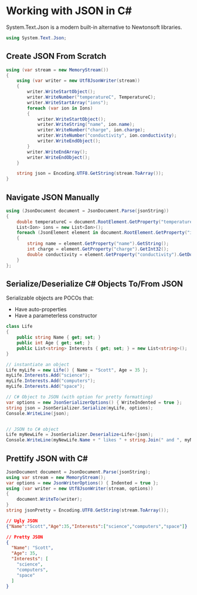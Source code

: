 # Working with JSON in C#

System.Text.Json is a modern built-in alternative to Newtonsoft libraries.

```cs
using System.Text.Json;
```

## Create JSON From Scratch

```cs
using (var stream = new MemoryStream())
{
    using (var writer = new Utf8JsonWriter(stream))
    {
        writer.WriteStartObject();
        writer.WriteNumber("temperatureC", TemperatureC);
        writer.WriteStartArray("ions");
        foreach (var ion in Ions)
        {
            writer.WriteStartObject();
            writer.WriteString("name", ion.name);
            writer.WriteNumber("charge", ion.charge);
            writer.WriteNumber("conductivity", ion.conductivity);
            writer.WriteEndObject();
        }
        writer.WriteEndArray();
        writer.WriteEndObject();
    }

    string json = Encoding.UTF8.GetString(stream.ToArray());
}
```

## Navigate JSON Manually

```cs
using (JsonDocument document = JsonDocument.Parse(jsonString))
{
    double temperatureC = document.RootElement.GetProperty("temperatureC").GetDouble();
    List<Ion> ions = new List<Ion>();
    foreach (JsonElement element in document.RootElement.GetProperty("ions").EnumerateArray())
    {
        string name = element.GetProperty("name").GetString();
        int charge = element.GetProperty("charge").GetInt32();
        double conductivity = element.GetProperty("conductivity").GetDouble();
    }
};
```

## Serialize/Deserialize C# Objects To/From JSON

Serializable objects are POCOs that:
* Have auto-properties
* Have a parameterless constructor

```cs
class Life
{
    public string Name { get; set; }
    public int Age { get; set; }
    public List<string> Interests { get; set; } = new List<string>();
}
```

```cs
// instantiate an object
Life myLife = new Life() { Name = "Scott", Age = 35 };
myLife.Interests.Add("science");
myLife.Interests.Add("computers");
myLife.Interests.Add("space");
```

```cs
// C# Object to JSON (with option for pretty formatting)
var options = new JsonSerializerOptions() { WriteIndented = true };
string json = JsonSerializer.Serialize(myLife, options);
Console.WriteLine(json);
```

```cs
```

```cs
// JSON to C# object
Life myNewLife = JsonSerializer.Deserialize<Life>(json);
Console.WriteLine(myNewLife.Name + " likes " + string.Join(" and ", myNewLife.Interests));
```

## Prettify JSON with C#

```cs
JsonDocument document = JsonDocument.Parse(jsonString);
using var stream = new MemoryStream();
var options = new JsonWriterOptions() { Indented = true };
using (var writer = new Utf8JsonWriter(stream, options))
{
    document.WriteTo(writer);
}
string jsonPretty = Encoding.UTF8.GetString(stream.ToArray());
```

```json
// Ugly JSON
{"Name":"Scott","Age":35,"Interests":["science","computers","space"]}
```

```json
// Pretty JSON
{
  "Name": "Scott",
  "Age": 35,
  "Interests": [
    "science",
    "computers",
    "space"
  ]
}
````
